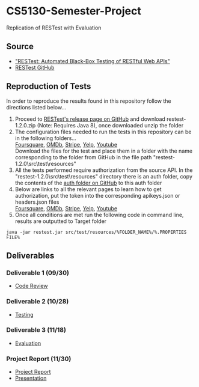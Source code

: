 # CS5130-Semester-Project
Replication of RESTest with Evaluation

## Source
- ["RESTest: Automated Black-Box Testing of RESTful Web APIs"](https://personal.us.es/amarlop/wp-content/uploads/2021/06/RESTest-Automated-Black-Box-Testing-of-RESTful-Web-APIs.pdf)
- [RESTest GitHub](https://github.com/isa-group/RESTest)

## Reproduction of Tests
In order to reproduce the results found in this repository follow the directions listed below...
1. Proceed to [RESTest's release page on GitHub](https://github.com/isa-group/RESTest/releases/tag/restest-1.2.0) and download restest-1.2.0.zip (Note: Requires Java 8), once downloaded unzip the folder
2. The configuration files needed to run the tests in this repository can be in the following folders...<br>
[Foursquare](https://github.com/Schlagmt/CS5130-Semester-Project/tree/main/Testing/New/Foursquare/Config), [OMDb](https://github.com/Schlagmt/CS5130-Semester-Project/tree/main/Testing/New/OMDb/Config), [Stripe](https://github.com/Schlagmt/CS5130-Semester-Project/tree/main/Testing/Recreate/Stripe/Config), [Yelp](https://github.com/Schlagmt/CS5130-Semester-Project/tree/main/Testing/Recreate/Yelp/Config), [Youtube](https://github.com/Schlagmt/CS5130-Semester-Project/tree/main/Testing/Recreate/Youtube/Config) <br>
Download the files for the test and place them in a folder with the name corresponding to the folder from GitHub in the file path "restest-1.2.0\src\test\resources"
3. All the tests performed require authorization from the source API. In the "restest-1.2.0\src\test\resources" directory there is an auth folder, copy the contents of the [auth folder on GitHub](https://github.com/Schlagmt/CS5130-Semester-Project/tree/main/Testing/auth) to this auth folder
4. Below are links to all the relevant pages to learn how to get authorization, put the token into the corresponding apikeys.json or headers.json files<br>
[Foursquare](https://developer.foursquare.com/docs/places-api-getting-started), [OMDb](http://www.omdbapi.com/apikey.aspx?__EVENTTARGET=freeAcct), [Stripe](https://stripe.com/docs/api/authentication), [Yelp](https://www.yelp.com/developers/documentation/v3/authentication), [Youtube](https://developers.google.com/youtube/registering_an_application) <br>
5. Once all conditions are met run the following code in command line, results are outputted to Target folder
```
java -jar restest.jar src/test/resources/%FOLDER_NAME%/%.PROPERTIES FILE%
```

## Deliverables
### Deliverable 1 (09/30)
- [Code Review](CodeEvaluation/CodeReview.md)

### Deliverable 2 (10/28)
- [Testing](Testing/Report.md)

### Deliverable 3 (11/18)
- [Evaluation](Testing/Evaluation.md)

### Project Report (11/30)
- [Project Report](ProjectReport.md)
- [Presentation]()